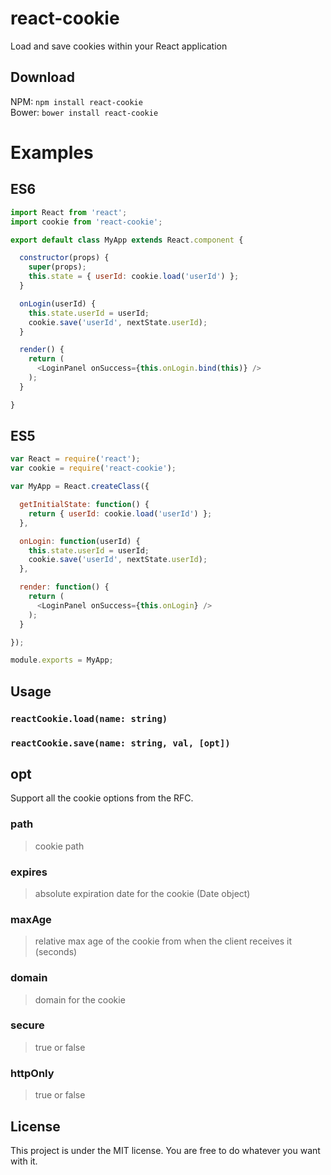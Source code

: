 # react-cookie
Load and save cookies within your React application

## Download
NPM: `npm install react-cookie`<br />
Bower: `bower install react-cookie`

# Examples

## ES6
```js
import React from 'react';
import cookie from 'react-cookie';

export default class MyApp extends React.component {

  constructor(props) {
    super(props);
    this.state = { userId: cookie.load('userId') };
  }

  onLogin(userId) {
    this.state.userId = userId;
    cookie.save('userId', nextState.userId);
  }

  render() {
    return (
      <LoginPanel onSuccess={this.onLogin.bind(this)} />
    );
  }

}
```

## ES5
```js
var React = require('react');
var cookie = require('react-cookie');

var MyApp = React.createClass({

  getInitialState: function() {
    return { userId: cookie.load('userId') };
  },

  onLogin: function(userId) {
    this.state.userId = userId;
    cookie.save('userId', nextState.userId);
  },

  render: function() {
    return (
      <LoginPanel onSuccess={this.onLogin} />
    );
  }

});

module.exports = MyApp;
```

## Usage

### `reactCookie.load(name: string)`
### `reactCookie.save(name: string, val, [opt])`

## opt
Support all the cookie options from the RFC.

### path
> cookie path

### expires
> absolute expiration date for the cookie (Date object)

### maxAge
> relative max age of the cookie from when the client receives it (seconds)

### domain
> domain for the cookie

### secure
> true or false

### httpOnly
> true or false

## License
This project is under the MIT license. You are free to do whatever you want with it.
